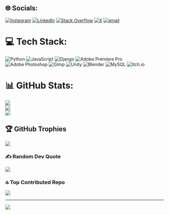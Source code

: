 
## 🌐 Socials:
[![Instagram](https://img.shields.io/badge/Instagram-%23E4405F.svg?logo=Instagram&logoColor=white)](https://instagram.com/kaleaby11) [![LinkedIn](https://img.shields.io/badge/LinkedIn-%230077B5.svg?logo=linkedin&logoColor=white)](https://linkedin.com/in/kaleaby11) [![Stack Overflow](https://img.shields.io/badge/-Stackoverflow-FE7A16?logo=stack-overflow&logoColor=white)](https://stackoverflow.com/users/24437627) [![X](https://img.shields.io/badge/X-black.svg?logo=X&logoColor=white)](https://x.com/kaleaby11) [![email](https://img.shields.io/badge/Email-D14836?logo=gmail&logoColor=white)](mailto:kaleaby49@gmail.com) 

# 💻 Tech Stack:
![Python](https://img.shields.io/badge/python-3670A0?style=for-the-badge&logo=python&logoColor=ffdd54) ![JavaScript](https://img.shields.io/badge/javascript-%23323330.svg?style=for-the-badge&logo=javascript&logoColor=%23F7DF1E) ![Django](https://img.shields.io/badge/django-%23092E20.svg?style=for-the-badge&logo=django&logoColor=white) ![Adobe Premiere Pro](https://img.shields.io/badge/Adobe%20Premiere%20Pro-9999FF.svg?style=for-the-badge&logo=Adobe%20Premiere%20Pro&logoColor=white) ![Adobe Photoshop](https://img.shields.io/badge/adobe%20photoshop-%2331A8FF.svg?style=for-the-badge&logo=adobe%20photoshop&logoColor=white) ![Gimp](https://img.shields.io/badge/Gimp-657D8B?style=for-the-badge&logo=gimp&logoColor=FFFFFF) ![Unity](https://img.shields.io/badge/unity-%23000000.svg?style=for-the-badge&logo=unity&logoColor=white) ![Blender](https://img.shields.io/badge/blender-%23F5792A.svg?style=for-the-badge&logo=blender&logoColor=white) ![MySQL](https://img.shields.io/badge/mysql-4479A1.svg?style=for-the-badge&logo=mysql&logoColor=white) ![Itch.io](https://img.shields.io/badge/Itch-%23FF0B34.svg?style=for-the-badge&logo=Itch.io&logoColor=white)
# 📊 GitHub Stats:
![](https://github-readme-stats.vercel.app/api?username=kaleab49&theme=dark&hide_border=false&include_all_commits=false&count_private=false)<br/>
![](https://github-readme-streak-stats.herokuapp.com/?user=kaleab49&theme=dark&hide_border=false)<br/>
![](https://github-readme-stats.vercel.app/api/top-langs/?username=kaleab49&theme=dark&hide_border=false&include_all_commits=false&count_private=false&layout=compact)

## 🏆 GitHub Trophies
![](https://github-profile-trophy.vercel.app/?username=kaleab49&theme=radical&no-frame=false&no-bg=true&margin-w=4)

### ✍️ Random Dev Quote
![](https://quotes-github-readme.vercel.app/api?type=horizontal&theme=radical)

### 🔝 Top Contributed Repo
![](https://github-contributor-stats.vercel.app/api?username=kaleab49&limit=5&theme=dark&combine_all_yearly_contributions=true)

---
[![](https://visitcount.itsvg.in/api?id=kaleab49&icon=2&color=0)](https://visitcount.itsvg.in)

<!-- Proudly created with GPRM ( https://gprm.itsvg.in ) -->
